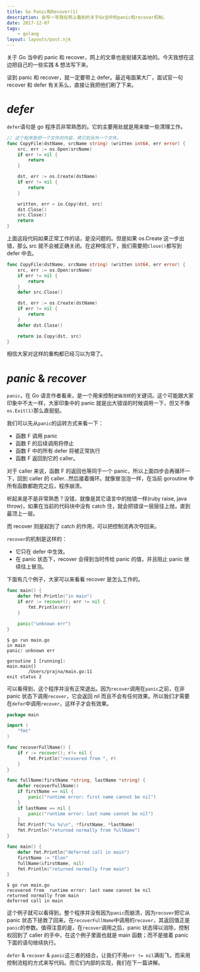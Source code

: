 ```yaml
---
title: Go Panic和Recover(1)
description: 会写一写我在网上看到的关于Go当中的panic和recover机制。
date: 2017-12-07
tags:
	- golang
layout: layouts/post.njk
---
```


关于 Go 当中的 panic 和 recover，网上的文章也是挺铺天盖地的。今天我想在这边把自己的一些实践 & 想法写下来。

谈到 panic 和 recover，就一定要带上 defer。最近电面某大厂，面试官一句 recover 和 defer 有关系么，直接让我把他们刷了下来。

# _defer_

`defer`语句是 go 程序员非常熟悉的。它的主要用处就是用来做一些清理工作。

```go
// 这个程序是把一个文件的内容，拷贝到另外一个文件。
func CopyFile(dstName, srcName string) (written int64, err error) {
    src, err := os.Open(srcName)
    if err != nil {
        return
    }

    dst, err := os.Create(dstName)
    if err != nil {
        return
    }

    written, err = io.Copy(dst, src)
    dst.Close()
    src.Close()
    return
}
```

上面这段代码如果正常工作的话，是没问题的。但是如果 os.Create 这一步出错，那么 src 就不会被正确关闭。在这种情况下，我们需要把`Close()`都写到 defer 中去。

```go
func CopyFile(dstName, srcName string) (written int64, err error) {
    src, err := os.Open(srcName)
    if err != nil {
        return
    }
    defer src.Close()

    dst, err := os.Create(dstName)
    if err != nil {
        return
    }
    defer dst.Close()

    return io.Copy(dst, src)
}
```

相信大家对这样的重构都已经习以为常了。

# _panic_ & _recover_

`panic`，在 Go 语言作者看来，是一个用来控制`逻辑流转`的关键词。这个可能跟大家印象中不太一样，大家印象中的 panic 就是出大错误的时候调用一下，但又不像`os.Exit(1)`那么直挺挺。

我们可以先从`panic`的运转方式来看一下：

- 函数 F 调用 panic
- 函数 F 的后续调用将停止
- 函数 F 中的所有 defer 将被正常执行
- 函数 F 返回到它的 caller。

对于 caller 来说，函数 F 的返回也等同于一个 panic，所以上面四步会再循环一下，回到 caller 的 caller...然后接着循环。就像冒泡泡一样，在当前 goroutine 中所有函数都跑完之后，程序崩溃。

听起来是不是非常熟悉？没错，就像是其它语言中的抛错一样(ruby raise, java throw)，如果在当前的代码块中没有 catch 住，就会把错误一层层往上抛，直到最顶上一层。

而 recover 则是起到了 catch 的作用，可以把控制流再次夺回来。

`recover`的机制是这样的：

- 它只在 defer 中生效。
- 在 panic 状态下，recover 会得到当时传给 panic 的值，并且阻止 panic 继续往上冒泡。

下面有几个例子，大家可以来看看 recover 是怎么工作的。

```go
func main() {
	defer fmt.Println("in main")
	if err := recover(); err != nil {
		fmt.Println(err)
	}

	panic("unknown err")
}
```

```shell
$ go run main.go
in main
panic: unknown err

goroutine 1 [running]:
main.main()
        /Users/prajna/main.go:11
exit status 2
```

可以看得到，这个程序并没有正常退出。因为`recover`调用在`panic`之前，在非 panic 状态下调用`recover`，它会返回 nil 而且不会有任何效果。所以我们才需要在`defer`中调用`recover`，这样子才会有效果。

```go
package main

import (
    "fmt"
)

func recoverFullName() {
    if r := recover(); r!= nil {
        fmt.Println("recovered from ", r)
    }
}

func fullName(firstName *string, lastName *string) {
    defer recoverFullName()
    if firstName == nil {
        panic("runtime error: first name cannot be nil")
    }
    if lastName == nil {
        panic("runtime error: last name cannot be nil")
    }
    fmt.Printf("%s %s\n", *firstName, *lastName)
    fmt.Println("returned normally from fullName")
}

func main() {
    defer fmt.Println("deferred call in main")
    firstName := "Elon"
    fullName(&firstName, nil)
    fmt.Println("returned normally from main")
}
```

```shell
$ go run main.go
recovered from  runtime error: last name cannot be nil
returned normally from main
deferred call in main
```

这个例子就可以看得到，整个程序并没有因为`panic`而崩溃，因为`recover`把它从 panic 状态下拯救了回来。在`recoverFullName`中调用的`recover`，其返回值正是`panic`的参数。值得注意的是，在`recover`调用之后，panic 状态得以消除，控制权回到了 caller 的手中，在这个例子里面也就是 main 函数；而不是接着 panic 下面的语句继续执行。

`defer` & `recover` & `panic`这三者的结合，让我们不用`err != nil`满街飞，而采用控制流程的方式来写代码。而它们内部的实现，我们在下一篇讲解。

